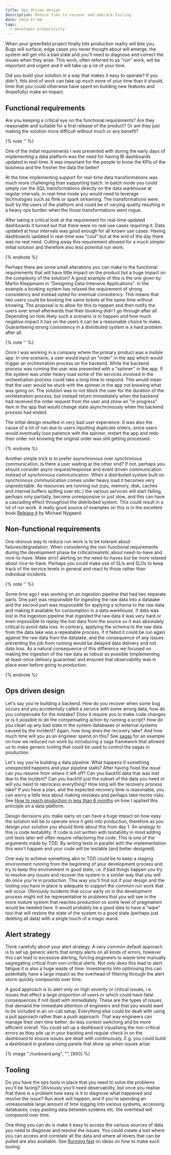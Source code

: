 ```yaml
---
title: Ops driven design
description: Reduce time to recover and embrace failing
date: 2024-07-04
tags:
  - Developer productivity
---
```

When your greenfield project finally hits production reality will bite you. Bugs will surface, edge cases you never thought about will emerge, the system will get into a bad state and you'll need to diagnose and correct the issues when they arise. This work, often referred to as "run" work, will be important and urgent and it will take up a lot of your time.

Did you build your solution in a way that makes it easy to operate? If you didn't, this kind of work can take up much more of your time than it should, time that you could otherwise have spent on building new features and (hopefully) make an impact.

## Functional requirements

Are you keeping a critical eye on the functional requirements? Are they reasonable and suitable for a first release of the product? Or are they just making the solution more difficult without much or any benefit?

{% note '' %}

One of the initial requirements I was presented with during the early days of implementing a data platform was the need for having BI dashboards updated in real-time. It was important for the people to know the KPIs of the business and the fresher the data the better!

At the time implementing support for real-time data transformations was much more challenging than supporting batch. In batch mode you could simply run the SQL transformations directly on the data warehouse at regular intervals, in real-time mode you would need to leverage technologies such as flink or spark streaming. The transformations were built by the users of the platform and could be of varying quality resulting in a heavy ops burden when the those transformations went rogue.

After taking a critical look at the requirement for real-time updated dashboards it turned out that there were no real use cases requiring it. Data updated at hour intervals was good enough for all known use cases. Having dashboards updated in real-time was "cool" but at the end of the day there was no real need. Cutting away this requirement allowed for a much simpler initial solution and therefore also less potential run work.

{% endnote %}

Perhaps there are some small alterations you can make to the functional requirements that will have little impact on the product but a huge impact on the complexity of the solution? A good example of this is the one given by Martin Kleppmann in "Designing Data-Intensive Applications". In the example a booking system has relaxed the requirement of strong consistency and instead opted for eventual consistency. This means that two users could be booking the same tickets at the same time without knowing. The proposal is to allow for this to happen and then notify the users over email afterwards that their booking didn't go through after all. Depending on how likely such a scenario is to happen and how much negative impact it has on the users it can be a reasonable choice to make. Guaranteeing strong consistency in a distributed system is a hard problem after all.

{% note '' %}

Once I was working in a company where the primary product was a mobile app. In one scenario, a user would input an "order" in the app which would trigger an orchestration process on the backend. While the backend process was running the user was presented with a "spinner" in the app. If the system was under heavy load some of the services involved in the orchestration process could take a long time to respond. This would mean that the user would be stuck with the spinner in the app not knowing what was going on. The solution was to not block the user for the duration of the orchestration process, but instead return immediately when the backend had received the order request from the user and show an "in progress" item in the app that would change state asynchronously when the backend process had ended.

The initial design resulted in very bad user experience. It was also the cause of a lot of run due to users inputting duplicate orders, since users would eventually lose patience with the spinner, restart the app and redo their order not knowing the original order was still getting processed.

{% endnote %}

Another simple trick is to prefer asynchronous over synchronous communication. Is there a user waiting at the other end? If not, perhaps you should consider async request/response and event driven communication instead of synchronous communication. When a distributed system built on synchronous communication comes under heavy load it becomes very unpredictable. As resources are running out (cpu, memory, disk, caches and internal buffers spilling over etc.) the various services will start failing, perhaps only partially, become unresponsive or just slow, and this can have a cascading effect throughout the distributed system. This could result in a lot of run work. A really good source of examples on this is in the excellent book [Release it](https://www.amazon.com/Release-Production-Ready-Software-Pragmatic-Programmers/dp/0978739213) by Michael Nygaard.

## Non-functional requirements

One obvious way to reduce run work is to be tolerant about failures/degradation. When considering the non-functional requirements during the development phase be critical/realistic about need-to-have and nice-to-have. Make strict alerting on the need-to-haves but be more relaxed about nice-to-have. Perhaps you could make use of SLIs and SLOs to keep track of the service levels in general and react to those rather than individual incidents.

{% note '' %}

Some time ago I was working on an ingestion pipeline that had two separate parts. One part was responsible for ingesting the raw data into a datalake and the second part was responsible for applying a schema to the raw data and making it available for consumption in a data warehouse. If data was lost in the ingestion pipeline that ingested the raw data it was very hard or even impossible to replay the lost data from the source so it was absolutely critical to avoid data loss. In contrary, applying the schema to the raw data from the data lake was a repeatable process, if it failed it could be run again against the raw data from the datalake, and the consequence of any issues preventing the job from running would be delayed data delivery and not data loss. As a natural consequence of this difference we focused on making the ingestion of the raw data as robust as possible (implementing at-least-once delivery guarantee) and ensured that observability was in place even before going to production.

{% endnote %}

## Ops driven design

Let's say you're building a backend. How do you recover when some bug occurs and you accidentally called a service with some wrong data, how do you compensate for the mistake? Does it require you to make code changes or is it possible to do the compensating action by running a script? How do you clean up any bad state in the system databases or external systems caused by the incident? Again, how long does the recovery take? And how much time will you as an engineer spend on this? See <a href="/blog/sagas/">sagas</a> for an example on how we reduced run work by introducing a saga framework that allowed us to make generic tooling that could be used to control the sagas in production.

Let's say you're building a data pipeline. What happens if something unexpected happens and your pipeline stalls? After having fixed the issue can you resume from where it left off? Can you backfill data that was lost due to the incident? Can you backfill just the subset of the data you need or will you need to reprocess everything? How long will the recovery process take? If you have a plan, and the expected recovery time is reasonable, you can worry a little less about making mistakes and perhaps take mores risks. See <a href="/blog/data_platform/"> How to reach production in less than 6 months</a> on how I applied this principle on a data platform.

Design decisions you make early on can have a huge impact on how easy the solution will be to operate once it gets into production, therefore as you design your solution you should think about this from day 1. An analogy to this is code testability. If code is not written with testability in mind adding unit tests later will often require refactoring the code. This is one of the arguments made by TDD. By writing tests in parallel with the implementation this won't happen and your code will be testable (and better designed).

One way to achieve something akin to TDD could be to keep a staging environment running from the beginning of your development process and try to keep this environment in good state, i.e. if bad things happen you try to resolve any issues and recover the system in a similar way that you will do once you're in production. This way you'll find out if your design and the tooling you have in place is adequate to support the common run work that will occur. Obviously incidents that occur early on in the development process might not be representative to problems that you will see in the more mature system that reaches production so some level of pragmatism would be needed here. It would probably be a good idea to have a "wipe" tool that will restore the state of the system to a good state (perhaps just deleting all data) with a single touch of a magic wand.

## Alert strategy

Think carefully about your alert strategy. A very common default approach is to set up generic alerts that simply alerts on all kinds of errors, however this can lead to excessive alerting, forcing engineers to waste time manually segregating critical from non-critical alerts. Not only does this lead to alert fatigue it is also a huge waste of time. Investments into optimising this can potentially have a large impact as the overhead of filtering through the alert storm quickly compounds over time.

A good approach is to alert only on high severity or critical issues, i.e. issues that effect a large proportion of users or which could have fatal consequences if not dealt with immediately. These are the types of issues that demand the immediate attention of engineers and that you would want to be included in an on-call setup.  Everything else could be dealt with using a pull approach rather than a push approach. That way engineers can manage their own time better, do less context switching and be more efficient overall. You could set up a dashboard visualising the non-critical errors as they pile up in your backlog and regular check in on the dashboard to ensure issues are dealt with continuously. E.g. you could build a dashboard in grafana using panels that show up when issues arise:

{% image "./runboard.png", "", [900] %}

## Tooling

Do you have the ops tools in place that you need to solve the problems you'll be facing? Obviously you'll need observability, but once you realise that there is a problem how easy is it to diagnose what happened and resolve the issue? Run work will happen, and if you're spending an unreasonable large amount of time logging into various systems, accessing databases, copy pasting data between systems etc. the overhead will compound over time.

One thing you can do is make it easy to access the various sources of data you need to diagnose and resolve the issues. You could create a tool where you can access and correlate all the data and where all levers that can be pulled are also available. See <a href="/blog/reducing_run">Running fast</a> on ideas on how to make such tooling.
